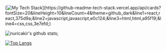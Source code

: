 



[![My Tech Stack](https://github-readme-tech-stack.vercel.app/api/cards?fontSize=20&lineHeight=10&lineCount=4&theme=github_dark&line1=react,react,375d9a;&line2=javascript,javascript,e0c124;&line3=html,html,a95f19;&line4=css,css,3e7efd;)](https://github-readme-tech-stack.vercel.app/api/cards?fontSize=20&lineHeight=10&lineCount=4&theme=github_dark&line1=react,react,375d9a;&line2=javascript,javascript,e0c124;&line3=html,html,a95f19;&line4=css,css,3e7efd;)

![nuricakir's github stats](https://github-readme-stats.vercel.app/api?username=nuricakir&show_icons=true&theme=tokyonight);

[![Top Langs](https://github-readme-stats.vercel.app/api/top-langs/?username=nuricakir&layout=compact)](https://github.com/anuraghazra/github-readme-stats)

